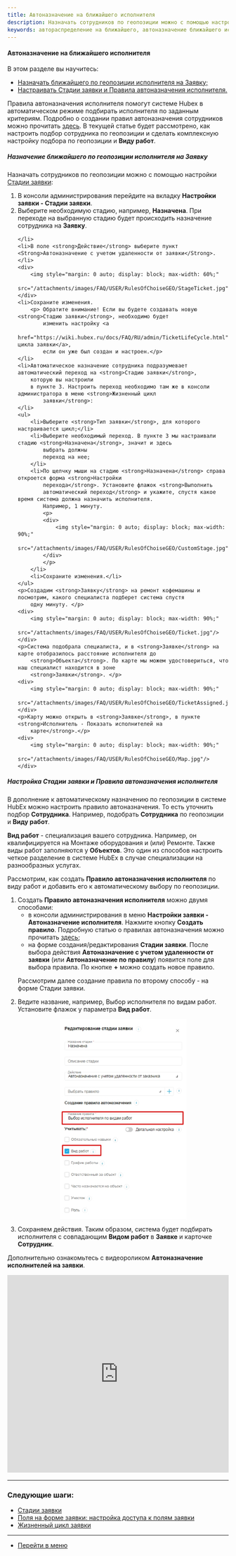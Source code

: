 ```yaml
---
title: Автоназначение на ближайшего исполнителя
description: Назначать сотрудников по геопозиции можно с помощью настройки Стадии заявки. В настрйоках Стадии заявки выберите в поле Действие пункт Назначить заявку на наиболее подходящего с учетом его удаленности от заявки.
keywords: автораспределение на ближайшего, автоназначение ближайшего исполнителя, автовыбор ближайшего исполнителя, правило выбора исполнителя, правила выбора, правило выбора, автоназначение исполнителя, правило автоназначения, hubex, хабекс, хубекс, хабикс
---
```


#### Автоназначение на ближайшего исполнителя
В этом разделе вы научитесь:
<html>
<meta charset="utf-8">

<ul>
    <li><a href="#rulesgeo">Назначать ближайшего по геопозиции исполнителя на Заявку;</a></li>
    <li><a href="#customrules">Настраивать Стадии заявки и Правила автоназначения исполнителя.</a></li>

</ul>
</html>
<body>

<p>Правила автоназначения исполнителя помогут системе
    Hubex в автоматическом режиме подбирать исполнителя по заданным критериям. Подробно о создании правил автоназначения
    сотрудников можно прочитать <a href="https://wiki.hubex.ru/docs/FAQ/RU/admin/RulesOfChoice.html">здесь</a>. В
    текущей статье будет рассмотрено, как настроить подбор сотрудника по геопозиции и сделать комплексную настройку
    подбора по
    геопозиции и <strong>Виду работ</strong>.</p>

<h5 id="rulesgeo">Назначение ближайшего по геопозиции исполнителя на Заявку</h5>
<p>Назначать сотрудников по геопозиции можно с помощью настройки <a
        href="https://wiki.hubex.ru/docs/FAQ/RU/admin/StageType.html">Стадии заявки</a>:</p>
<ol>
    <li>В консоли администрирования перейдите на вкладку <strong>Настройки заявки - Стадии
        заявки</strong>.
    </li>
    <li>Выберите необходимую стадию, например, <strong>Назначена</strong>. При переходе на выбранную стадию будет
        происходить
        назначение
        сотрудника на <strong>Заявку</strong>.

    </li>
    <li>В поле <strong>Действие</strong> выберите пункт <Strong>Автоназначение с учетом удаленности от заявки</Strong>.
    </li>
    <div>
        <img style="margin: 0 auto; display: block; max-width: 60%;"
             src="/attachments/images/FAQ/USER/RulesOfChoiseGEO/StageTicket.jpg"/>
    </div>
    <li>Сохраните изменения.
        <p> Обратите внимание! Если вы будете создавать новую <strong>Стадию заявки</strong>, необходимо будет
            изменить настройку <a
                    href="https://wiki.hubex.ru/docs/FAQ/RU/admin/TicketLifeCycle.html">Жизненного цикла заявки</a>,
            если он уже был создан и настроен.</p>
    </li>
    <li>Автоматическое назначение сотрудника подразумевает автоматический переход на <strong>Стадию заявки</strong>,
        которую вы настроили
        в пункте 3. Настроить переход необходимо там же в консоли администратора в меню <strong>Жизненный цикл
            заявки</strong>:
    </li>
    <ul>
        <li>Выберите <strong>Тип заявки</strong>, для которого настраивается цикл;</li>
        <li>Выберите необходимый переход. В пункте 3 мы настраивали стадию <strong>Назначена</strong>, значит и здесь
            выбрать должны
            переход на нее;
        </li>
        <li>По щелчку мыши на стадию <strong>Назначена</strong> справа откроется форма <strong>Настройки
            перехода</strong>. Установите флажок <strong>Выполнить
            автоматический переход</strong> и укажите, спустя какое время система должна назначить исполнителя.
            Например, 1 минуту.
            <p>
            <div>
                <img style="margin: 0 auto; display: block; max-width: 90%;"
                     src="/attachments/images/FAQ/USER/RulesOfChoiseGEO/CustomStage.jpg"/>
            </div>
            </p>
        </li>
        <li>Сохраните изменения.</li>
    </ul>
    <p>Создадим <strong>Заявку</strong> на ремонт кофемашины и посмотрим, какого специалиста подберет система спустя
        одну минуту. </p>
    <div>
        <img style="margin: 0 auto; display: block; max-width: 90%;"
             src="/attachments/images/FAQ/USER/RulesOfChoiseGEO/Ticket.jpg"/>
    </div>
    <p>Система подобрала специалиста, и в <strong>Заявке</strong> на карте отобразилось расстояние исполнителя до
        <strong>Объекта</strong>. По карте мы можем удостовериться, что наш специалист находится в зоне
        <strong>Заявки</strong>. </p>
    <div>
        <img style="margin: 0 auto; display: block; max-width: 90%;"
             src="/attachments/images/FAQ/USER/RulesOfChoiseGEO/TicketAssigned.jpg"/>
    </div>
    <p>Карту можно открыть в <strong>Заявке</strong>, в пункте <strong>Исполнитель - Показать исполнителей на
        карте</strong>.</p>
    <div>
        <img style="margin: 0 auto; display: block; max-width: 90%;"
             src="/attachments/images/FAQ/USER/RulesOfChoiseGEO/Map.jpg"/>
    </div>

</ol>

<h5 id="customrules">Настройка Стадии заявки и Правила автоназначения исполнителя</h5>
<p>В дополнение к автоматическому назначению по геопозиции в системе HubEx можно настроить правило автоназначения. То
    есть
    уточнить подбор <strong>Сотрудника</strong>. Например, подобрать <strong>Сотрудника</strong> по геопозиции и
    <strong>Виду работ</strong>.</p>
<p><strong>Вид работ</strong> - специализация вашего сотрудника. Например, он квалифицируется на Монтаже оборудования и
    (или)
    Ремонте. Также виды работ заполняются у <strong>Объектов</strong>. Это один из способов настроить четкое разделение
    в системе HubEx в
    случае специализации на разнообразных услугах.</p>
<p>Рассмотрим, как создать <strong>Правило автоназначения исполнителя</strong> по виду
    работ и добавить его к автоматическому выбору по геопозиции.</p>
<ol>
    <li>Создать <strong>Правило автоназначения исполнителя</strong> можно двумя способами:
        <ul>
            <li>в консоли администрирования в меню <strong>Настройки заявки - Автоназначение
                исполнителя</strong>.
                Нажмите кнопку <strong>Создать правило</strong>. Подробную статью о правилах автоназначения можно
                прочитать <a
                        href="https://wiki.hubex.ru/docs/FAQ/RU/admin/RulesOfChoice.html">здесь</a>;
            </li>
            <li>на форме создания/редактирования <strong>Стадии заявки</strong>. После выбора действия <Strong>Автоназначение с учетом
                удаленности от заявки</Strong> (или <Strong>Автоназначение по правилу</Strong>) появится поле для выбора
                правила. По кнопке <strong>+</strong> можно создать новое правило.
            </li>
        </ul>
<p>Рассмотрим далее создание правила по второму способу - на форме Стадии заявки.</p>
    </li>
    <li>Ведите название, например, Выбор исполнителя по видам работ. Установите флажок у параметра <strong>Вид
        работ</strong>.
    </li>
    <p>
    <div>
        <img style="margin: 0 auto; display: block; max-width: 60%;"
             src="/attachments/images/FAQ/USER/RulesOfChoiseGEO/RulesOfChoise.jpg"/>
    </div>
    </p>
    <li>Сохраняем действия. Таким образом, система будет
        подбирать
        исполнителя
        с совпадающим <strong>Видом работ</strong> в <strong>Заявке</strong> и карточке <strong>Сотрудник</strong>.
    </li>
    
</ol>

<p>Дополнительно ознакомьтесь с видеороликом <strong>Автоназначение исполнителей на заявки</strong>.</p>

<iframe src="https://www.youtube.com/embed/IEsB3xWJVRQ" width="100%" height="450px" frameborder="0"
        allowfullscreen="allowfullscreen"></iframe>

</body>


___
### Следующие шаги:
- [Стадии заявки](./StageType.md)
- [Поля на форме заявки: настройка доступа к полям заявки](./ElementsOfInterface.md)
- [Жизненный цикл заявки](./TicketLifeCycle.md)

____
- [Перейти в меню](http://wiki.hubex.ru)
